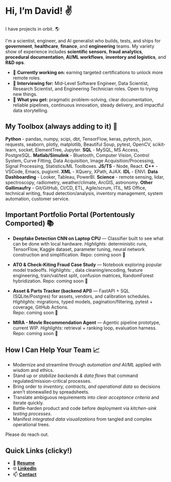 # Hi, I’m David! ✌️

I have projects in orbit. 🌎

I'm a scientist, engineer, and AI generalist who builds, tests, and ships for **government**, **healthcare**, **finance**, and **engineering** teams.
My variety show of experience includes **scientific sensors**, **fraud analytics**, **procedural documentation**, **AI/ML workflows**, **inventory and logistics**, and **R&D ops**.

- 🌱 **Currently working on:** earning targeted certifications to unlock more remote roles.
- 🔎 **Interviewing for:** Mid-Level Software Engineer, Data Scientist, Research Scientist, and Engineering Technician roles. Open to trying new things.
- 💼 **What you get:** pragmatic problem-solving, clear documentation, reliable pipelines, continuous innovation, steady delivery, and impactful data storytelling.

## My Toolbox (always adding to it) 🧰
**Python** - pandas, numpy, scipi, dbt, TensorFlow, keras, pytorch, json, requests, seaborn, plotly, matplotlib, Beautiful Soup, pytest, OpenCV, scikit-learn, socket, ElementTree, Jupyter.
**SQL** - MySQL, MS Access, PostgreSQL.
**Matlab/Simulink** - Bluetooth, Computer Vision, Control System, Curve Fitting, Data Acquisition, Image Acquisition/Processing, Signal Processing, Statistics/ML Toolboxes.
**JS/TS** - Node, React.
**C++** - VSCode, Emacs, pugixml.
**XML** - XQuery, XPath, AJAX.
**IDL** - ENVI.
**Data Dashboarding** - Looker, Tableau, PowerBI.
**Science** - remote sensing, lidar, spectroscopy, radiometry, weather/climate, ArcGIS, astronomy.
**Other Gallimaufry** - Git/GitHub, CI/CD, ETL, Agile/scrum, ITIL, MS Office, technical writing, fraud detection/analysis, inventory management, system automation, customer service.

## Important Portfolio Portal (Portentously Comported) 📚
- **Deepfake Detection CNN on Laptop CPU** — Classifier built to see what can be done with local hardware. 
  _Highlights:_ deterministic runs, TensorFlow, Kaggle dataset, parameter tuning, neural network construction and simplification.
  Repo: coming soon 🚧

- **ATO & Check-Kiting Fraud Case Study** — Notebook exploring popular model tradeoffs.
  _Highlights:_ , data cleaning/encoding, feature engineering, train/val/test split, confusion matrices, RandomForest hybridization.
  Repo: coming soon 🚧

- **Asset & Parts Tracker (backend API)** — FastAPI + SQL (SQLite/Postgres) for assets, vendors, and calibration schedules.  
  _Highlights:_ migrations, typed models, pagination/filtering, pytest + coverage, GitHub Actions.  
  Repo: coming soon 🚧

- **MIRA - MovIe Recommendation Agent** — Agentic pipeline prototype, current WIP.
  _Highlights:_ retrieval + ranking loop, evaluation harness.
  Repo: coming soon 🚧

## How I Can Help Your Team 📈
- Modernize and streamline through *automation and AI/ML* applied with wisdom and ethics.
- Stand up or *stabilize backends & data flows* that command regulated/mission-critical processes.
- Bring order to *inventory, contracts, and operational data* so decisions aren’t stonewalled by spreadsheets.
- Translate ambiguous requirements into *clear acceptance criteria* and iterate quickly.
- Battle-harden product and code before deployment via *kitchen-sink testing processes*.
- Manifest *integrated data visualizations* from tangled and complex operational trees.

Please do reach out.

## Quick Links (clicky!)
- 📃 [**Resume**](https://dkmresume2025.tiiny.site)
- 🌐 [**LinkedIn**](https://www.linkedin.com/in/dkmoser/)
- 📫 [**Contact**](mailto:href="&#098;&#105;&#103;&#098;&#108;&#117;&#101;&#115;&#104;&#111;&#101;&#055;&#055;&#055;&#064;&#104;&#111;&#116;&#109;&#097;&#105;&#108;&#046;&#099;&#111;&#109;")
